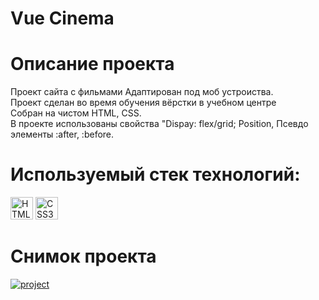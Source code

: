 # Vue Cinema

# Описание проекта
<p> Проект сайта с фильмами Адаптирован под моб устроиства. <br /> Проект сделан во время обучения вёрстки в учебном центре <br /> Собран на чистом HTML, CSS. <br />
В проекте использованы свойства "Dispay: flex/grid; Position, Псевдо элементы :after, :before.  <br />

# Используемый стек технологий:
<a href="https://developer.mozilla.org/en-US/docs/Glossary/HTML5" target="_blank" rel="noreferrer"><img src="https://raw.githubusercontent.com/danielcranney/readme-generator/main/public/icons/skills/html5-colored.svg" width="36" height="36" alt="HTML5" /></a>
<a href="https://www.w3schools.com/css/" target="_blank" rel="noreferrer"><img src="https://profilinator.rishav.dev/skills-assets/css3-original-wordmark.svg" width="36" height="36" alt="CSS3" /></a>

# Снимок проекта
<a href="microman92.github.io/Vue-Cinema/" target="_blank" rel="noreferrer">
<img src="https://github.com/microman92/Vue-Cinema/assets/90110834/26f5ad13-c329-4d70-b679-eabec5a6a861" alt="project" />
</a>

